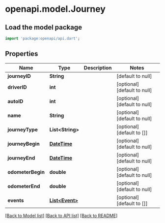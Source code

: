 # openapi.model.Journey

## Load the model package
```dart
import 'package:openapi/api.dart';
```

## Properties
Name | Type | Description | Notes
------------ | ------------- | ------------- | -------------
**journeyID** | **String** |  | [default to null]
**driverID** | **int** |  | [optional] [default to null]
**autoID** | **int** |  | [optional] [default to null]
**name** | **String** |  | [optional] [default to null]
**journeyType** | **List&lt;String&gt;** |  | [optional] [default to []]
**journeyBegin** | [**DateTime**](DateTime.md) |  | [optional] [default to null]
**journeyEnd** | [**DateTime**](DateTime.md) |  | [optional] [default to null]
**odometerBegin** | **double** |  | [optional] [default to null]
**odometerEnd** | **double** |  | [optional] [default to null]
**events** | [**List&lt;Event&gt;**](Event.md) |  | [optional] [default to []]

[[Back to Model list]](../README.md#documentation-for-models) [[Back to API list]](../README.md#documentation-for-api-endpoints) [[Back to README]](../README.md)


